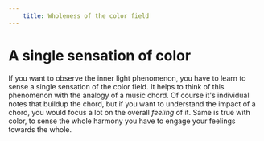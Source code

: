 ```yaml
---
    title: Wholeness of the color field
---
```


# A single sensation of color

If you want to observe the inner light phenomenon,
you have to learn to sense a single sensation of the color field.
It helps to think of this phenomenon with the analogy of a music chord.
Of course it's individual notes that buildup the chord, but if you want to
understand the impact of a chord, you would focus a lot on the overall *feeling* of it.
Same is true with color, to sense the whole harmony you have to engage your feelings towards the whole.
